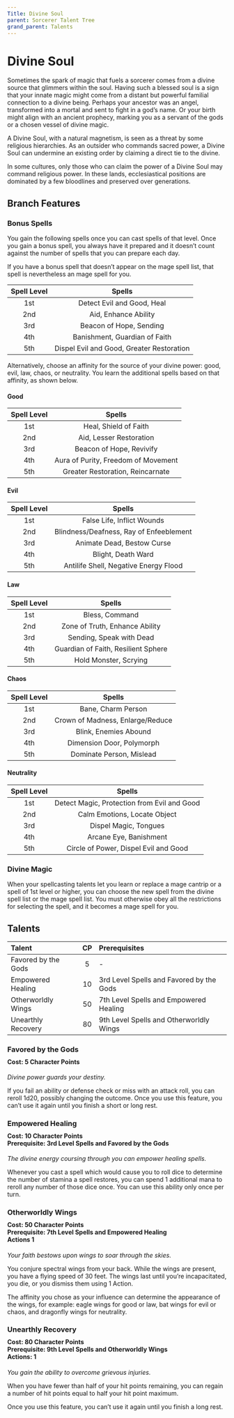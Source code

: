 ```yaml
---
Title: Divine Soul
parent: Sorcerer Talent Tree
grand_parent: Talents
---
```

 
# Divine Soul
Sometimes the spark of magic that fuels a sorcerer comes from a divine source that glimmers within the soul. Having such a blessed soul is a sign that your innate magic might come from a distant but powerful familial connection to a divine being. Perhaps your ancestor was an angel, transformed into a mortal and sent to fight in a god’s name. Or your birth might align with an ancient prophecy, marking you as a servant of the gods or a chosen vessel of divine magic.

A Divine Soul, with a natural magnetism, is seen as a threat by some religious hierarchies. As an outsider who commands sacred power, a Divine Soul can undermine an existing order by claiming a direct tie to the divine.

In some cultures, only those who can claim the power of a Divine Soul may command religious power. In these lands, ecclesiastical positions are dominated by a few bloodlines and preserved over generations.

## Branch Features

### Bonus Spells
You gain the following spells once you can cast spells of that level. Once you gain a bonus spell, you always have it prepared and it doesn’t count against the number of spells that you can prepare each day.
 
If you have a bonus spell that doesn’t appear on the mage spell list, that spell is nevertheless an mage spell for you.

| Spell Level | Spells |
|:-----------:|:------:|
| 1st | Detect Evil and Good, Heal |
| 2nd | Aid, Enhance Ability | 
| 3rd | Beacon of Hope, Sending| 
| 4th | Banishment, Guardian of Faith | 
| 5th | Dispel Evil and Good, Greater Restoration | 

Alternatively, choose an affinity for the source of your divine power: good, evil, law, chaos, or neutrality. You learn the additional spells based on that affinity, as shown below.

#### Good
| Spell Level | Spells |
|:-----------:|:------:|
| 1st | Heal, Shield of Faith |
| 2nd | Aid, Lesser Restoration | 
| 3rd | Beacon of Hope, Revivify | 
| 4th | Aura of Purity, Freedom of Movement | 
| 5th | Greater Restoration, Reincarnate | 

#### Evil
| Spell Level | Spells |
|:-----------:|:------:|
| 1st | False Life, Inflict Wounds |
| 2nd | Blindness/Deafness, Ray of Enfeeblement | 
| 3rd | Animate Dead, Bestow Curse | 
| 4th | Blight, Death Ward | 
| 5th | Antilife Shell, Negative Energy Flood | 

#### Law
| Spell Level | Spells |
|:-----------:|:------:|
| 1st | Bless, Command |
| 2nd | Zone of Truth, Enhance Ability | 
| 3rd | Sending, Speak with Dead  | 
| 4th | Guardian of Faith, Resilient Sphere | 
| 5th | Hold Monster, Scrying | 

#### Chaos
| Spell Level | Spells |
|:-----------:|:------:|
| 1st | Bane, Charm Person |
| 2nd | Crown of Madness, Enlarge/Reduce | 
| 3rd | Blink, Enemies Abound | 
| 4th | Dimension Door, Polymorph | 
| 5th | Dominate Person, Mislead | 

#### Neutrality
| Spell Level | Spells |
|:-----------:|:------:|
| 1st | Detect Magic, Protection from Evil and Good |
| 2nd | Calm Emotions, Locate Object | 
| 3rd | Dispel Magic, Tongues | 
| 4th | Arcane Eye, Banishment | 
| 5th | Circle of Power, Dispel Evil and Good | 

### Divine Magic
When your spellcasting talents let you learn or replace a mage cantrip or a spell of 1st level or higher, you can choose the new spell from the divine spell list or the mage spell list. You must otherwise obey all the restrictions for selecting the spell, and it becomes a mage spell for you.

## Talents
 
| Talent | CP | Prerequisites |
|:-------|:--:|:--------------|
| Favored by the Gods  | 5  | - |  
| Empowered Healing    | 10 | 3rd Level Spells and Favored by the Gods |  
| Otherworldly Wings   | 50 | 7th Level Spells and Empowered Healing  |  
| Unearthly Recovery   | 80 | 9th Level Spells and Otherworldly Wings |  


###  Favored by the Gods
<div style="margin-top:-10px;"></div>
 
#### **Cost:** 5 Character Points
*Divine power guards your destiny.* 

If you fail an ability or defense check or miss with an attack roll, you can reroll 1d20, possibly changing the outcome. Once you use this feature, you can’t use it again until you finish a short or long rest.

###  Empowered Healing
 
<div style="margin-top:-10px;"></div>

#### **Cost:** 10 Character Points<br>**Prerequisite:** 3rd Level Spells and Favored by the Gods
*The divine energy coursing through you can empower healing spells.* 

Whenever you cast a spell which would cause you to roll dice to determine the number of stamina a spell restores, you can spend 1 additional mana to reroll any number of those dice once. You can use this ability only once per turn.

### Otherworldly Wings
<div style="margin-top:-10px;"></div>
 
#### **Cost:** 50 Character Points<br>**Prerequisite:** 7th Level Spells and Empowered Healing<br>**Actions** 1
*Your faith bestows upon wings to soar through the skies.*

You conjure spectral wings from your back. While the wings are present, you have a flying speed of 30 feet. The wings last until you’re incapacitated, you die, or you dismiss them using 1 Action.

The affinity you chose as your influence can determine the appearance of the wings, for example: eagle wings for good or law, bat wings for evil or chaos, and dragonfly wings for neutrality.

### Unearthly Recovery
 
<div style="margin-top:-10px;"></div>
 
#### **Cost:** 80 Character Points<br>**Prerequisite:** 9th Level Spells and Otherworldly Wings<br>**Actions:** 1
*You gain the ability to overcome grievous injuries.* 

When you have fewer than half of your hit points remaining, you can regain a number of hit points equal to half your hit point maximum.

Once you use this feature, you can’t use it again until you finish a long rest.
